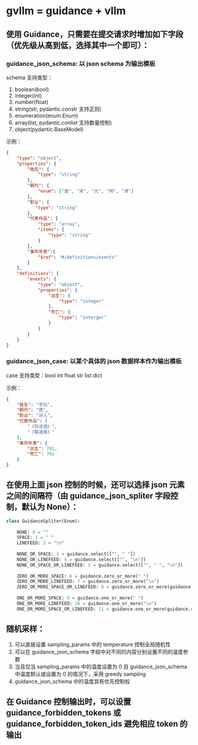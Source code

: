 # gvllm = guidance + vllm

## 使用 Guidance，只需要在提交请求时增加如下字段（优先级从高到低，选择其中一个即可）：


### guidance_json_schema: 以 json schema 为输出模板

schema 支持类型：

1. boolean(bool) 
2. integer(int) 
3. number(float) 
4. string(str, pydantic.constr 支持正则) 
5. enumeration(enum.Enum) 
6. array(list, pydantic.conlist 支持数量控制) 
7. object(pydantic.BaseModel)

示例：

```json
{
    "type": "object", 
    "properties": {
        "姓名": {
            "type": "string"
        }, 
        "朝代": {
            "enum": ["唐", "宋", "元", "明", "清"]
        }, 
        "职业": {
           "type": "string" 
        }, 
        "代表作品": {
            "type": "array", 
            "items": {
                "type": "string"
            }
        }, 
        "事件年表":{
            "$ref": "#/definitions/events"
        }
    }, 
    "definitions": {
        "events": {
            "type": "object", 
            "properties": {
                "出生": {
                    "type": "integer"
                }, 
                "死亡": {
                    "type": "interger"
                }
            }
        }
    }
}
```


### guidance_json_case: 以某个具体的 json 数据样本作为输出模板

case 支持类型：bool int float str list dict

示例：

```json
{
    "姓名": "李白", 
    "朝代": "唐", 
    "职业": "诗人", 
    "代表作品": [
        "《将进酒》", 
        "《蜀道难》"
    ], 
    "事件年表": {
        "出生": 701, 
        "死亡": 762
    }
}
```


## 在使用上面 json 控制的时候，还可以选择 json 元素之间的间隔符（由 guidance_json_spliter 字段控制，默认为 None）：

```python
class GuidanceSpliter(Enum):
    
    NONE: 0 = ""
    SPACE: 1 = " "
    LINEFEED: 2 = "\n"
    
    NONE_OR_SPACE: 3 = guidance.select(["", " "])
    NONE_OR_LINEFEED: 4 = guidance.select(["", "\n"])
    NONE_OR_SPACE_OR_LINEFEED: 5 = guidance.select(["", " ", "\n"])
    
    ZERO_OR_MORE_SPACE: 6 = guidance.zero_or_more(" ")
    ZERO_OR_MORE_LINEFEED: 7 = guidance.zero_or_more("\n")
    ZERO_OR_MORE_SPACE_OR_LINEFEED: 8 = guidance.zero_or_more(guidance.select([" ", "\n"]))
    
    ONE_OR_MORE_SPACE: 9 = guidance.one_or_more(" ")
    ONE_OR_MORE_LINEFEED: 10 = guidance.one_or_more("\n")
    ONE_OR_MORE_SPACE_OR_LINEFEED: 11 = guidance.one_or_more(guidance.select([" ", "\n"]))
```


## 随机采样：

1. 可以直接设置 sampling_params 中的 temperature 控制全局随机性
2. 可以在 guidance_json_schema 字段中对不同的内容分别设置不同的温度参数
3. 当且仅当 sampling_params 中的温度设置为 0 且 guidance_json_schema 中温度默认或设置为 0 的情况下，采用 greedy sampling
4. guidance_json_schema 中的温度具有优先控制权


## 在 Guidance 控制输出时，可以设置 guidance_forbidden_tokens 或 guidance_forbidden_token_ids 避免相应 token 的输出